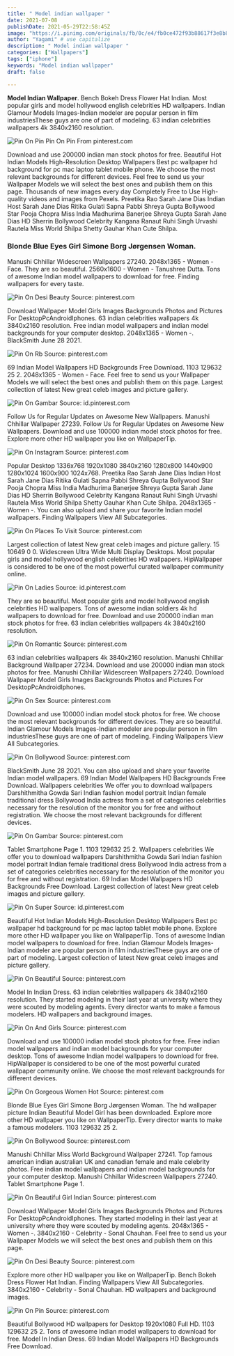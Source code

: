 ```yaml
---
title: " Model indian wallpaper "
date: 2021-07-08
publishDate: 2021-05-29T22:58:45Z
image: "https://i.pinimg.com/originals/fb/0c/e4/fb0ce472f93b88617f3e8b8ae4d5615f.jpg"
author: "Yagami" # use capitalize
description: " Model indian wallpaper "
categories: ["Wallpapers"]
tags: ["iphone"]
keywords: "Model indian wallpaper"
draft: false

---
```



**Model Indian Wallpaper**. Bench Bokeh Dress Flower Hat Indian. Most popular girls and model hollywood english celebrities HD wallpapers. Indian Glamour Models Images-Indian modeler are popular person in film industriesThese guys are one of part of modeling. 63 indian celebrities wallpapers 4k 3840x2160 resolution.

![Pin On Pin](https://i.pinimg.com/originals/fb/0c/e4/fb0ce472f93b88617f3e8b8ae4d5615f.jpg "Pin On Pin")
Pin On Pin From pinterest.com


Download and use 200000 indian man stock photos for free. Beautiful Hot Indian Models High-Resolution Desktop Wallpapers Best pc wallpaper hd background for pc mac laptop tablet mobile phone. We choose the most relevant backgrounds for different devices. Feel free to send us your Wallpaper Models we will select the best ones and publish them on this page. Thousands of new images every day Completely Free to Use High-quality videos and images from Pexels. Preetika Rao Sarah Jane Dias Indian Host Sarah Jane Dias Ritika Gulati Sapna Pabbi Shreya Gupta Bollywood Star Pooja Chopra Miss India Madhurima Banerjee Shreya Gupta Sarah Jane Dias HD Sherrin Bollywood Celebrity Kangana Ranaut Ruhi Singh Urvashi Rautela Miss World Shilpa Shetty Gauhar Khan Cute Shilpa.

### Blonde Blue Eyes Girl Simone Borg Jørgensen Woman.

Manushi Chhillar Widescreen Wallpapers 27240. 2048x1365 - Women - Face. They are so beautiful. 2560x1600 - Women - Tanushree Dutta. Tons of awesome Indian model wallpapers to download for free. Finding wallpapers for every taste.


![Pin On Desi Beauty](https://i.pinimg.com/736x/3f/c9/52/3fc952f5862bd1dd407ec1403f898264.jpg "Pin On Desi Beauty")
Source: pinterest.com

Download Wallpaper Model Girls Images Backgrounds Photos and Pictures For DesktopPcAndroidIphones. 63 indian celebrities wallpapers 4k 3840x2160 resolution. Free indian model wallpapers and indian model backgrounds for your computer desktop. 2048x1365 - Women -. BlackSmith June 28 2021.

![Pin On Rb](https://i.pinimg.com/originals/33/52/32/335232a79e4634435797f15e731bc1bf.jpg "Pin On Rb")
Source: pinterest.com

69 Indian Model Wallpapers HD Backgrounds Free Download. 1103 129632 25 2. 2048x1365 - Women - Face. Feel free to send us your Wallpaper Models we will select the best ones and publish them on this page. Largest collection of latest New great celeb images and picture gallery.

![Pin On Gambar](https://i.pinimg.com/originals/87/89/89/878989b3d3255462d52a0fa6055046ca.jpg "Pin On Gambar")
Source: id.pinterest.com

Follow Us for Regular Updates on Awesome New Wallpapers. Manushi Chhillar Wallpaper 27239. Follow Us for Regular Updates on Awesome New Wallpapers. Download and use 100000 indian model stock photos for free. Explore more other HD wallpaper you like on WallpaperTip.

![Pin On Instagram](https://i.pinimg.com/originals/ab/45/1d/ab451d17de1849a54b0e92a4c84a889d.jpg "Pin On Instagram")
Source: pinterest.com

Popular Desktop 1336x768 1920x1080 3840x2160 1280x800 1440x900 1280x1024 1600x900 1024x768. Preetika Rao Sarah Jane Dias Indian Host Sarah Jane Dias Ritika Gulati Sapna Pabbi Shreya Gupta Bollywood Star Pooja Chopra Miss India Madhurima Banerjee Shreya Gupta Sarah Jane Dias HD Sherrin Bollywood Celebrity Kangana Ranaut Ruhi Singh Urvashi Rautela Miss World Shilpa Shetty Gauhar Khan Cute Shilpa. 2048x1365 - Women -. You can also upload and share your favorite Indian model wallpapers. Finding Wallpapers View All Subcategories.

![Pin On Places To Visit](https://i.pinimg.com/736x/49/f3/1d/49f31d7025254b0ed76623dc58f84084.jpg "Pin On Places To Visit")
Source: pinterest.com

Largest collection of latest New great celeb images and picture gallery. 15 10649 0 0. Widescreen Ultra Wide Multi Display Desktops. Most popular girls and model hollywood english celebrities HD wallpapers. HipWallpaper is considered to be one of the most powerful curated wallpaper community online.

![Pin On Ladies](https://i.pinimg.com/originals/a0/3e/89/a03e8984bcc81e04429221d515f75d01.jpg "Pin On Ladies")
Source: id.pinterest.com

They are so beautiful. Most popular girls and model hollywood english celebrities HD wallpapers. Tons of awesome indian soldiers 4k hd wallpapers to download for free. Download and use 200000 indian man stock photos for free. 63 indian celebrities wallpapers 4k 3840x2160 resolution.

![Pin On Romantic](https://i.pinimg.com/originals/5a/e2/90/5ae2909640e73f66ca3fdfc0561d350b.jpg "Pin On Romantic")
Source: pinterest.com

63 indian celebrities wallpapers 4k 3840x2160 resolution. Manushi Chhillar Background Wallpaper 27234. Download and use 200000 indian man stock photos for free. Manushi Chhillar Widescreen Wallpapers 27240. Download Wallpaper Model Girls Images Backgrounds Photos and Pictures For DesktopPcAndroidIphones.

![Pin On Sex](https://i.pinimg.com/736x/57/5d/54/575d54d3f73415ed5d4bd3de09dc1917.jpg "Pin On Sex")
Source: pinterest.com

Download and use 100000 indian model stock photos for free. We choose the most relevant backgrounds for different devices. They are so beautiful. Indian Glamour Models Images-Indian modeler are popular person in film industriesThese guys are one of part of modeling. Finding Wallpapers View All Subcategories.

![Pin On Bollywood](https://i.pinimg.com/originals/52/e6/bf/52e6bfeae726815d971069eed5357e15.jpg "Pin On Bollywood")
Source: pinterest.com

BlackSmith June 28 2021. You can also upload and share your favorite Indian model wallpapers. 69 Indian Model Wallpapers HD Backgrounds Free Download. Wallpapers celebrities We offer you to download wallpapers Darshithmitha Gowda Sari Indian fashion model portrait Indian female traditional dress Bollywood India actress from a set of categories celebrities necessary for the resolution of the monitor you for free and without registration. We choose the most relevant backgrounds for different devices.

![Pin On Gambar](https://i.pinimg.com/originals/99/ba/98/99ba9886ecc0c361f37474cbcf3feeb1.jpg "Pin On Gambar")
Source: pinterest.com

Tablet Smartphone Page 1. 1103 129632 25 2. Wallpapers celebrities We offer you to download wallpapers Darshithmitha Gowda Sari Indian fashion model portrait Indian female traditional dress Bollywood India actress from a set of categories celebrities necessary for the resolution of the monitor you for free and without registration. 69 Indian Model Wallpapers HD Backgrounds Free Download. Largest collection of latest New great celeb images and picture gallery.

![Pin On Super](https://i.pinimg.com/originals/30/bf/f9/30bff9537919e28bcdcc09b72cf72a8b.jpg "Pin On Super")
Source: id.pinterest.com

Beautiful Hot Indian Models High-Resolution Desktop Wallpapers Best pc wallpaper hd background for pc mac laptop tablet mobile phone. Explore more other HD wallpaper you like on WallpaperTip. Tons of awesome Indian model wallpapers to download for free. Indian Glamour Models Images-Indian modeler are popular person in film industriesThese guys are one of part of modeling. Largest collection of latest New great celeb images and picture gallery.

![Pin On Beautiful](https://i.pinimg.com/originals/0c/db/2d/0cdb2d7a6b5da6294ebe4c80fc0d4564.jpg "Pin On Beautiful")
Source: pinterest.com

Model In Indian Dress. 63 indian celebrities wallpapers 4k 3840x2160 resolution. They started modeling in their last year at university where they were scouted by modeling agents. Every director wants to make a famous modelers. HD wallpapers and background images.

![Pin On And Girls](https://i.pinimg.com/736x/a0/4d/33/a04d33840de89f08002fa7a02ff762d6.jpg "Pin On And Girls")
Source: pinterest.com

Download and use 100000 indian model stock photos for free. Free indian model wallpapers and indian model backgrounds for your computer desktop. Tons of awesome Indian model wallpapers to download for free. HipWallpaper is considered to be one of the most powerful curated wallpaper community online. We choose the most relevant backgrounds for different devices.

![Pin On Gorgeous Women Hot](https://i.pinimg.com/originals/ea/72/ea/ea72ea709171f14d7b3ea6b732b138e5.jpg "Pin On Gorgeous Women Hot")
Source: pinterest.com

Blonde Blue Eyes Girl Simone Borg Jørgensen Woman. The hd wallpaper picture Indian Beautiful Model Girl has been downloaded. Explore more other HD wallpaper you like on WallpaperTip. Every director wants to make a famous modelers. 1103 129632 25 2.

![Pin On Bollywood](https://i.pinimg.com/originals/85/ef/18/85ef18a20271e65e004db0d896b4b19b.jpg "Pin On Bollywood")
Source: pinterest.com

Manushi Chhillar Miss World Background Wallpaper 27241. Top famous american indian australian UK and canadian female and male celebrity photos. Free indian model wallpapers and indian model backgrounds for your computer desktop. Manushi Chhillar Widescreen Wallpapers 27240. Tablet Smartphone Page 1.

![Pin On Beautiful Girl Indian](https://i.pinimg.com/736x/92/ba/d6/92bad6c951f4ef7eac472312c3e20e02.jpg "Pin On Beautiful Girl Indian")
Source: pinterest.com

Download Wallpaper Model Girls Images Backgrounds Photos and Pictures For DesktopPcAndroidIphones. They started modeling in their last year at university where they were scouted by modeling agents. 2048x1365 - Women -. 3840x2160 - Celebrity - Sonal Chauhan. Feel free to send us your Wallpaper Models we will select the best ones and publish them on this page.

![Pin On Desi Beauty](https://i.pinimg.com/originals/8e/7a/83/8e7a835c5c6074823c908f503964200e.jpg "Pin On Desi Beauty")
Source: pinterest.com

Explore more other HD wallpaper you like on WallpaperTip. Bench Bokeh Dress Flower Hat Indian. Finding Wallpapers View All Subcategories. 3840x2160 - Celebrity - Sonal Chauhan. HD wallpapers and background images.

![Pin On Pin](https://i.pinimg.com/originals/fb/0c/e4/fb0ce472f93b88617f3e8b8ae4d5615f.jpg "Pin On Pin")
Source: pinterest.com

Beautiful Bollywood HD wallpapers for Desktop 1920x1080 Full HD. 1103 129632 25 2. Tons of awesome Indian model wallpapers to download for free. Model In Indian Dress. 69 Indian Model Wallpapers HD Backgrounds Free Download.

